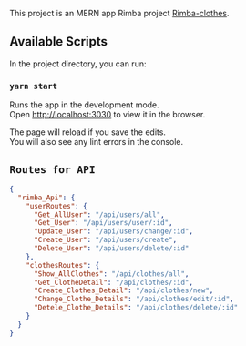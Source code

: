 This project is an MERN app Rimba project [Rimba-clothes](https://github.com/ArielCalisaya/rimba).

## Available Scripts

In the project directory, you can run:

### `yarn start`

Runs the app in the development mode.<br />
Open [http://localhost:3030](http://localhost:3330) to view it in the browser.

The page will reload if you save the edits.<br />
You will also see any lint errors in the console.

## `Routes for API`

```json
{
  "rimba_Api": {
    "userRoutes": {
      "Get_AllUser": "/api/users/all",
      "Get_User": "/api/users/user/:id",
      "Update_User": "/api/users/change/:id",
      "Create_User": "/api/users/create",
      "Delete_User": "/api/users/delete/:id"
    },
    "clothesRoutes": {
      "Show_AllClothes": "/api/clothes/all",
      "Get_ClotheDetail": "/api/clothes/:id",
      "Create_Clothes_Detail": "/api/clothes/new",
      "Change_Clothe_Details": "/api/clothes/edit/:id",
      "Detele_Clothe_Details": "/api/clothes/delete/:id"
    }
  }
}
```
